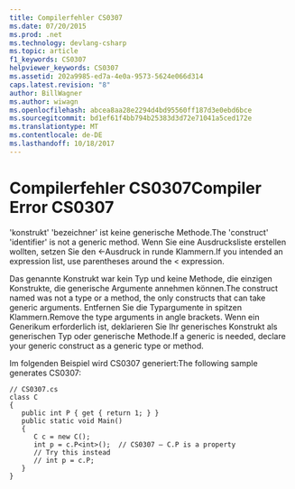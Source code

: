 ```yaml
---
title: Compilerfehler CS0307
ms.date: 07/20/2015
ms.prod: .net
ms.technology: devlang-csharp
ms.topic: article
f1_keywords: CS0307
helpviewer_keywords: CS0307
ms.assetid: 202a9985-ed7a-4e0a-9573-5624e066d314
caps.latest.revision: "8"
author: BillWagner
ms.author: wiwagn
ms.openlocfilehash: abcea8aa28e2294d4bd95560ff187d3e0ebd6bce
ms.sourcegitcommit: bd1ef61f4bb794b25383d3d72e71041a5ced172e
ms.translationtype: MT
ms.contentlocale: de-DE
ms.lasthandoff: 10/18/2017
---
```

# <a name="compiler-error-cs0307"></a><span data-ttu-id="4a96e-102">Compilerfehler CS0307</span><span class="sxs-lookup"><span data-stu-id="4a96e-102">Compiler Error CS0307</span></span>
<span data-ttu-id="4a96e-103">'konstrukt' 'bezeichner' ist keine generische Methode.</span><span class="sxs-lookup"><span data-stu-id="4a96e-103">The 'construct' 'identifier' is not a generic method.</span></span> <span data-ttu-id="4a96e-104">Wenn Sie eine Ausdrucksliste erstellen wollten, setzen Sie den <-Ausdruck in runde Klammern.</span><span class="sxs-lookup"><span data-stu-id="4a96e-104">If you intended an expression list, use parentheses around the < expression.</span></span>  
  
 <span data-ttu-id="4a96e-105">Das genannte Konstrukt war kein Typ und keine Methode, die einzigen Konstrukte, die generische Argumente annehmen können.</span><span class="sxs-lookup"><span data-stu-id="4a96e-105">The construct named was not a type or a method, the only constructs that can take generic arguments.</span></span> <span data-ttu-id="4a96e-106">Entfernen Sie die Typargumente in spitzen Klammern.</span><span class="sxs-lookup"><span data-stu-id="4a96e-106">Remove the type arguments in angle brackets.</span></span> <span data-ttu-id="4a96e-107">Wenn ein Generikum erforderlich ist, deklarieren Sie Ihr generisches Konstrukt als generischen Typ oder generische Methode.</span><span class="sxs-lookup"><span data-stu-id="4a96e-107">If a generic is needed, declare your generic construct as a generic type or method.</span></span>  
  
 <span data-ttu-id="4a96e-108">Im folgenden Beispiel wird CS0307 generiert:</span><span class="sxs-lookup"><span data-stu-id="4a96e-108">The following sample generates CS0307:</span></span>  
  
```  
// CS0307.cs  
class C  
{  
   public int P { get { return 1; } }  
   public static void Main()  
   {  
      C c = new C();  
      int p = c.P<int>();  // CS0307 – C.P is a property  
      // Try this instead  
      // int p = c.P;  
   }  
}  
```
